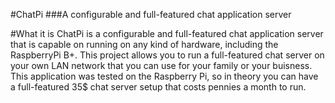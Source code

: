 #ChatPi
###A configurable and full-featured chat application server

#What it is
ChatPi is a configurable and full-featured chat application server that is capable on running on any kind of hardware, including the RaspberryPi B+. This project allows you to run a full-featured chat server on your own LAN network that you can use for your family or your buisness. This application was tested on the Raspberry Pi, so in theory you can have a full-featured 35$ chat server setup that costs pennies a month to run. 
